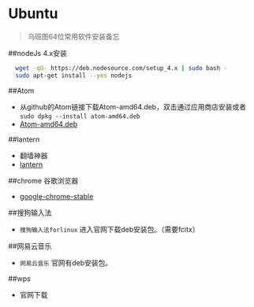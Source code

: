 Ubuntu
================
> 乌班图64位常用软件安装备忘


##nodeJs 4.x安装
```bash
  wget -qO- https://deb.nodesource.com/setup_4.x | sudo bash -
  sudo apt-get install --yes nodejs
```

##Atom
* 从github的Atom链接下载Atom-amd64.deb，双击通过应用商店安装或者`sudo dpkg --install atom-amd64.deb`
* [Atom-amd64.deb](https://github-cloud.s3.amazonaws.com/releases/3228505/c9914f64-016c-11e6-9685-b660b0dc6b4e.deb?X-Amz-Algorithm=AWS4-HMAC-SHA256&X-Amz-Credential=AKIAISTNZFOVBIJMK3TQ%2F20160414%2Fus-east-1%2Fs3%2Faws4_request&X-Amz-Date=20160414T090923Z&X-Amz-Expires=300&X-Amz-Signature=52e8ee14d5a01bb1c29e050e6c5fa5003e8759a77f52ab780aadc07e51e4f93a&X-Amz-SignedHeaders=host&actor_id=11712343&response-content-disposition=attachment%3B%20filename%3Datom-amd64.deb&response-content-type=application%2Foctet-stream)

##lantern
* 翻墙神器
* [lantern](https://raw.githubusercontent.com/getlantern/lantern-binaries/master/lantern-installer-beta-64-bit.deb)

##chrome 谷歌浏览器
* [google-chrome-stable](https://dl.google.com/linux/direct/google-chrome-stable_current_amd64.deb)



##搜狗输入法
* `搜狗输入法forlinux` 进入官网下载deb安装包。（需要fcitx）

##网易云音乐
* `网易云音乐` 官网有deb安装包。

##wps
* 官网下载
